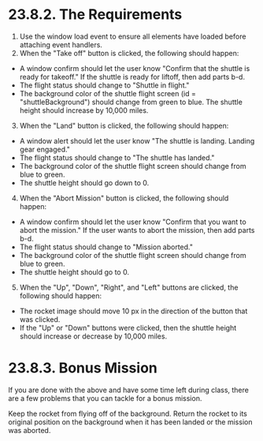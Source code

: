 # 23.8.2. The Requirements
1. Use the window load event to ensure all elements have loaded before attaching event handlers.
2. When the "Take off" button is clicked, the following should happen:
- A window confirm should let the user know "Confirm that the shuttle is ready for takeoff." If the shuttle is ready for liftoff, then add parts b-d.
- The flight status should change to "Shuttle in flight."
- The background color of the shuttle flight screen (id = "shuttleBackground") should change from green to blue.
The shuttle height should increase by 10,000 miles.
3. When the "Land" button is clicked, the following should happen:
- A window alert should let the user know "The shuttle is landing. Landing gear engaged."
- The flight status should change to "The shuttle has landed."
- The background color of the shuttle flight screen should change from blue to green.
- The shuttle height should go down to 0.
4. When the "Abort Mission" button is clicked, the following should happen:
- A window confirm should let the user know "Confirm that you want to abort the mission." If the user wants to abort the mission, then add parts b-d.
- The flight status should change to "Mission aborted."
- The background color of the shuttle flight screen should change from blue to green.
- The shuttle height should go to 0.

5. When the "Up", "Down", "Right", and "Left" buttons are clicked, the following should happen:
- The rocket image should move 10 px in the direction of the button that was clicked.
- If the "Up" or "Down" buttons were clicked, then the shuttle height should increase or decrease by 10,000 miles.
# 23.8.3. Bonus Mission
If you are done with the above and have some time left during class, there are a few problems that you can tackle for a bonus mission.

Keep the rocket from flying off of the background.
Return the rocket to its original position on the background when it has been landed or the mission was aborted.
